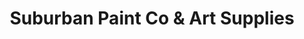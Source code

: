 ---
title: "Suburban Paint Co & Art Supplies"
url: /greenville/suburban-paint-co-und-art-supplies/
shop: Farben
---